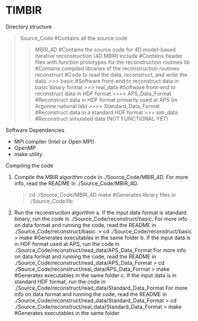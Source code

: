 # TIMBIR

Directory structure
> Source_Code				#Contains all the source code
  >> MBIR_4D				#Contains the source code for 4D model-based iterative reconstruction (4D MBIR)
  >> include				#Contains header files with function prototypes for the reconstruction routines
  >> lib				#Contains compiled libraries of the reconstruction routines
  >> reconstruct			#Code to read the data, reconstruct, and write the data.
    >>> basic				#Software front-end to reconstruct data in basic binary format
    >>> real_data			#Software front-end to reconstruct data in HDF format
        >>>> APS_Data_Format		#Reconstruct data in HDF format primarily used at APS (in Argonne national lab)
        >>>> Standard_Data_Format	#Reconstruct data in a standard HDF format 
    >>> sim_data			#Reconstruct simulated data (NOT FUNCTIONAL YET)

Software Dependencies
- MPI compiler (Intel or Open MPI) 
- OpenMP
- make utility

Compiling the code

1. Compile the MBIR algorithm code in ./Source_Code/MBIR_4D.
   For more info, read the README in ./Source_Code/MBIR_4D.
	> cd ./Source_Code/MBIR_4D
	> make	#Generates library files in ./Source_Code/lib

2. Run the reconstruction algorithm 
	a. If the input data format is standard binary, run the code in ./Source_Code/reconstruct/basic.
	   For more info on data format and running the code, read the README in ./Source_Code/reconstruct/basic.
		> cd ./Source_Code/reconstruct/basic
		> make #Generates executables in the same folder
	b. If the input data is in HDF format used at APS, run the code in ./Source_Code/reconstruct/read_data/APS_Data_Format
	   For more info on data format and running the code, read the README in ./Source_Code/reconstruct/read_data/APS_Data_Format
		> cd ./Source_Code/reconstruct/real_data/APS_Data_Format
		> make #Generates executables in the same folder
	c. If the input data is in standard HDF format, run the code in ./Source_Code/reconstruct/read_data/Standard_Data_Format
	   For more info on data format and running the code, read the README in ./Source_Code/reconstruct/read_data/Standard_Data_Format
		> cd ./Source_Code/reconstruct/real_data/Standard_Data_Format
		> make #Generates executables in the same folder
